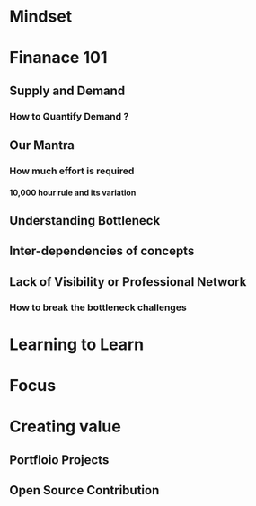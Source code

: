 # Mindset
# Finanace 101
## Supply and Demand
### How to Quantify Demand ?
## Our Mantra
### How much effort is required
#### 10,000 hour rule and its variation
## Understanding Bottleneck
## Inter-dependencies of concepts
## Lack of Visibility or Professional Network
### How to break the bottleneck challenges
# Learning to Learn
# Focus
# Creating value
## Portfloio Projects
## Open Source Contribution